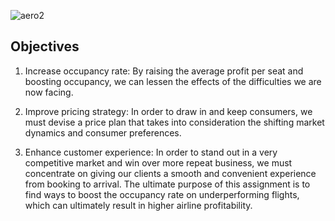 ![aero2](https://github.com/SakshiYadav13/Aerodynamic-Alchemy/assets/88963135/c950d3a1-d0ac-4cd2-860a-2d4e7f2f442e)


## Objectives
1.	Increase occupancy rate: By raising the average profit per seat and boosting occupancy, we can lessen the effects of the difficulties we are now facing.

2.	Improve pricing strategy: In order to draw in and keep consumers, we must devise a price plan that takes into consideration the shifting market dynamics and consumer preferences.

3.	Enhance customer experience: In order to stand out in a very competitive market and win over more repeat business, we must concentrate on giving our clients a smooth and convenient experience from booking to arrival.
The ultimate purpose of this assignment is to find ways to boost the occupancy rate on underperforming flights, which can ultimately result in higher airline profitability.

